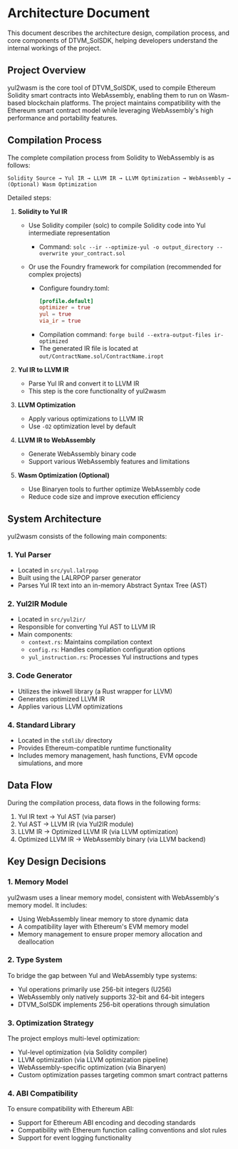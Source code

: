 # Architecture Document

This document describes the architecture design, compilation process, and core components of DTVM_SolSDK, helping developers understand the internal workings of the project.

## Project Overview

yul2wasm is the core tool of DTVM_SolSDK, used to compile Ethereum Solidity smart contracts into WebAssembly, enabling them to run on Wasm-based blockchain platforms. The project maintains compatibility with the Ethereum smart contract model while leveraging WebAssembly's high performance and portability features.

## Compilation Process

The complete compilation process from Solidity to WebAssembly is as follows:

```
Solidity Source → Yul IR → LLVM IR → LLVM Optimization → WebAssembly → (Optional) Wasm Optimization
```

Detailed steps:

1. **Solidity to Yul IR**
   - Use Solidity compiler (solc) to compile Solidity code into Yul intermediate representation
     - Command: `solc --ir --optimize-yul -o output_directory --overwrite your_contract.sol`
   
   - Or use the Foundry framework for compilation (recommended for complex projects)
     - Configure foundry.toml:
       ```toml
       [profile.default]
       optimizer = true
       yul = true
       via_ir = true
       ```
     - Compilation command: `forge build --extra-output-files ir-optimized`
     - The generated IR file is located at `out/ContractName.sol/ContractName.iropt`

2. **Yul IR to LLVM IR**
   - Parse Yul IR and convert it to LLVM IR
   - This step is the core functionality of yul2wasm

3. **LLVM Optimization**
   - Apply various optimizations to LLVM IR
   - Use `-O2` optimization level by default

4. **LLVM IR to WebAssembly**
   - Generate WebAssembly binary code
   - Support various WebAssembly features and limitations

5. **Wasm Optimization (Optional)**
   - Use Binaryen tools to further optimize WebAssembly code
   - Reduce code size and improve execution efficiency

## System Architecture

yul2wasm consists of the following main components:

### 1. Yul Parser

- Located in `src/yul.lalrpop`
- Built using the LALRPOP parser generator
- Parses Yul IR text into an in-memory Abstract Syntax Tree (AST)

### 2. Yul2IR Module

- Located in `src/yul2ir/`
- Responsible for converting Yul AST to LLVM IR
- Main components:
  - `context.rs`: Maintains compilation context
  - `config.rs`: Handles compilation configuration options
  - `yul_instruction.rs`: Processes Yul instructions and types

### 3. Code Generator

- Utilizes the inkwell library (a Rust wrapper for LLVM)
- Generates optimized LLVM IR
- Applies various LLVM optimizations

### 4. Standard Library

- Located in the `stdlib/` directory
- Provides Ethereum-compatible runtime functionality
- Includes memory management, hash functions, EVM opcode simulations, and more

## Data Flow

During the compilation process, data flows in the following forms:

1. Yul IR text → Yul AST (via parser)
2. Yul AST → LLVM IR (via Yul2IR module)
3. LLVM IR → Optimized LLVM IR (via LLVM optimization)
4. Optimized LLVM IR → WebAssembly binary (via LLVM backend)

## Key Design Decisions

### 1. Memory Model

yul2wasm uses a linear memory model, consistent with WebAssembly's memory model. It includes:

- Using WebAssembly linear memory to store dynamic data
- A compatibility layer with Ethereum's EVM memory model
- Memory management to ensure proper memory allocation and deallocation

### 2. Type System

To bridge the gap between Yul and WebAssembly type systems:

- Yul operations primarily use 256-bit integers (U256)
- WebAssembly only natively supports 32-bit and 64-bit integers
- DTVM_SolSDK implements 256-bit operations through simulation

### 3. Optimization Strategy

The project employs multi-level optimization:

- Yul-level optimization (via Solidity compiler)
- LLVM optimization (via LLVM optimization pipeline)
- WebAssembly-specific optimization (via Binaryen)
- Custom optimization passes targeting common smart contract patterns

### 4. ABI Compatibility

To ensure compatibility with Ethereum ABI:

- Support for Ethereum ABI encoding and decoding standards
- Compatibility with Ethereum function calling conventions and slot rules
- Support for event logging functionality
